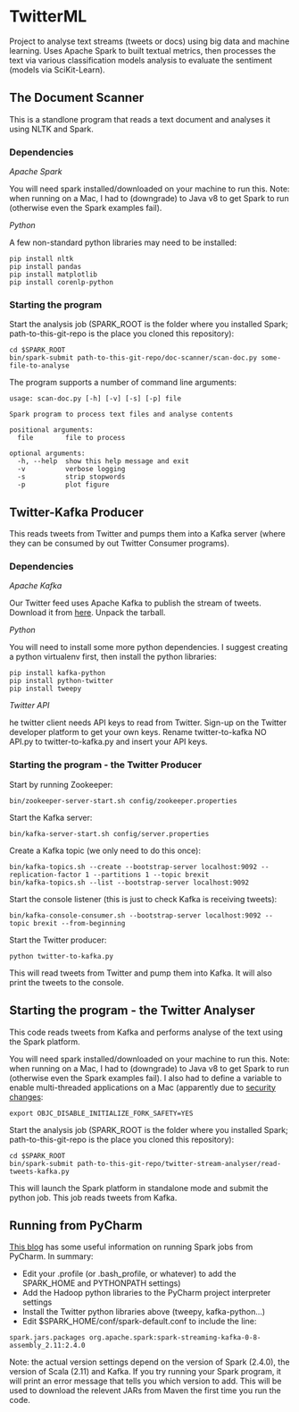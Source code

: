# TwitterML
Project to analyse text streams (tweets or docs) using big data and machine learning. Uses Apache Spark to built textual metrics, then processes the text via various classification models analysis to evaluate the sentiment (models via SciKit-Learn).

## The Document Scanner
This is a standlone program that reads a text document and analyses it using NLTK and Spark.

### Dependencies
*Apache Spark*

You will need spark installed/downloaded on your machine to run this.
Note: when running on a Mac, I had to (downgrade) to Java v8 to get Spark to run (otherwise even the Spark examples fail).

*Python*

A few non-standard python libraries may need to be installed:
```
pip install nltk
pip install pandas
pip install matplotlib
pip install corenlp-python
```

### Starting the program
Start the analysis job (SPARK_ROOT is the folder where you installed Spark; path-to-this-git-repo is the place you cloned this repository):
```
cd $SPARK_ROOT
bin/spark-submit path-to-this-git-repo/doc-scanner/scan-doc.py some-file-to-analyse
```

The program supports a number of command line arguments:
```
usage: scan-doc.py [-h] [-v] [-s] [-p] file

Spark program to process text files and analyse contents

positional arguments:
  file        file to process

optional arguments:
  -h, --help  show this help message and exit
  -v          verbose logging
  -s          strip stopwords
  -p          plot figure
```


## Twitter-Kafka Producer
This reads tweets from Twitter and pumps them into a Kafka server (where they can be consumed by out Twitter Consumer programs).

### Dependencies
*Apache Kafka*

Our Twitter feed uses Apache Kafka to publish the stream of tweets.
Download it from [here](https://kafka.apache.org/). Unpack the tarball.

*Python*

You will need to install some more python dependencies. I suggest creating a python virtualenv first, then install the python libraries:

```
pip install kafka-python
pip install python-twitter
pip install tweepy
```

*Twitter API*

he twitter client needs API keys to read from Twitter. Sign-up on the Twitter developer platform to get your own keys.
Rename twitter-to-kafka NO API.py to twitter-to-kafka.py and insert your API keys.

### Starting the program - the Twitter Producer
Start by running Zookeeper:
```
bin/zookeeper-server-start.sh config/zookeeper.properties
```

Start the Kafka server:
```
bin/kafka-server-start.sh config/server.properties

```

Create a Kafka topic (we only need to do this once):
```
bin/kafka-topics.sh --create --bootstrap-server localhost:9092 --replication-factor 1 --partitions 1 --topic brexit
bin/kafka-topics.sh --list --bootstrap-server localhost:9092
```

Start the console listener (this is just to check Kafka is receiving tweets):
``` 
bin/kafka-console-consumer.sh --bootstrap-server localhost:9092 --topic brexit --from-beginning
```

Start the Twitter producer:
```
python twitter-to-kafka.py
```
This will read tweets from Twitter and pump them into Kafka. It will also print the tweets to the console.

## Starting the program - the Twitter Analyser
This code reads tweets from Kafka and performs analyse of the text using the Spark platform.

You will need spark installed/downloaded on your machine to run this.
Note: when running on a Mac, I had to (downgrade) to Java v8 to get Spark to run (otherwise even the Spark examples fail).
I also had to define a variable to enable multi-threaded applications on a Mac (apparently due to [security changes](https://stackoverflow.com/questions/50168647/multiprocessing-causes-python-to-crash-and-gives-an-error-may-have-been-in-progr):
```
export OBJC_DISABLE_INITIALIZE_FORK_SAFETY=YES
```

Start the analysis job (SPARK_ROOT is the folder where you installed Spark; path-to-this-git-repo is the place you cloned this repository):

```
cd $SPARK_ROOT
bin/spark-submit path-to-this-git-repo/twitter-stream-analyser/read-tweets-kafka.py
```

This will launch the Spark platform in standalone mode and submit the python job.
This job reads tweets from Kafka.

## Running from PyCharm
[This blog](https://www.pavanpkulkarni.com/blog/12-pyspark-in-pycharm/) has some useful information on running Spark jobs from PyCharm.
In summary:
* Edit your .profile (or .bash_profile, or whatever) to add the SPARK_HOME and PYTHONPATH settings)
* Add the Hadoop python libraries to the PyCharm project interpreter settings
* Install the Twitter python libraries above (tweepy, kafka-python...)
* Edit $SPARK_HOME/conf/spark-default.conf to include the line:
```
spark.jars.packages org.apache.spark:spark-streaming-kafka-0-8-assembly_2.11:2.4.0
```
Note: the actual version settings depend on the version of Spark (2.4.0), the version of Scala (2.11) and Kafka.
If you try running your Spark program, it will print an error message that tells you which version to add.
This will be used to download the relevent JARs from Maven the first time you run the code.

